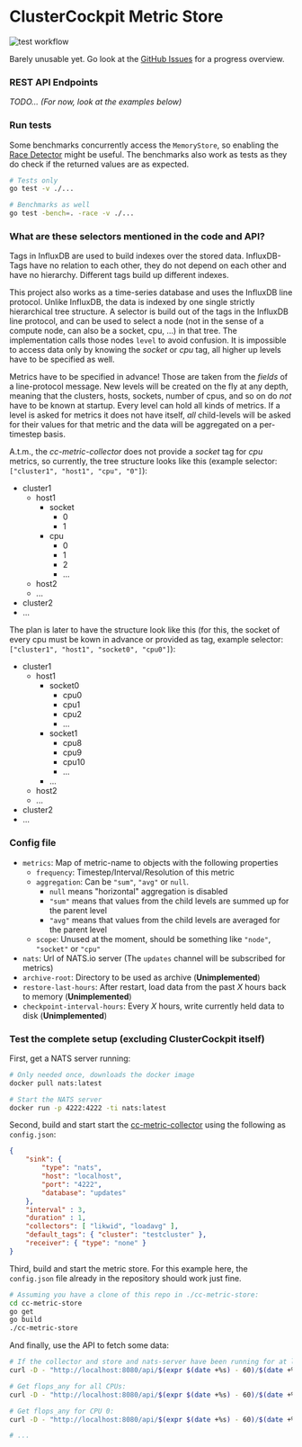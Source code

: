 # ClusterCockpit Metric Store

![test workflow](https://github.com/ClusterCockpit/cc-metric-store/actions/workflows/test.yml/badge.svg)

Barely unusable yet. Go look at the [GitHub Issues](https://github.com/ClusterCockpit/cc-metric-store/issues) for a progress overview.

### REST API Endpoints

_TODO... (For now, look at the examples below)_

### Run tests

Some benchmarks concurrently access the `MemoryStore`, so enabling the
[Race Detector](https://golang.org/doc/articles/race_detector) might be useful.
The benchmarks also work as tests as they do check if the returned values are as
expected.

```sh
# Tests only
go test -v ./...

# Benchmarks as well
go test -bench=. -race -v ./...
```

### What are these selectors mentioned in the code and API?

Tags in InfluxDB are used to build indexes over the stored data. InfluxDB-Tags have no
relation to each other, they do not depend on each other and have no hierarchy.
Different tags build up different indexes.

This project also works as a time-series database and uses the InfluxDB line protocol.
Unlike InfluxDB, the data is indexed by one single strictly hierarchical tree structure.
A selector is build out of the tags in the InfluxDB line protocol, and can be used to select
a node (not in the sense of a compute node, can also be a socket, cpu, ...) in that tree.
The implementation calls those nodes `level` to avoid confusion. It is impossible to access data
only by knowing the *socket* or *cpu* tag, all higher up levels have to be specified as well.

Metrics have to be specified in advance! Those are taken from the *fields* of a line-protocol message.
New levels will be created on the fly at any depth, meaning that the clusters, hosts, sockets, number of cpus,
and so on do *not* have to be known at startup. Every level can hold all kinds of metrics. If a level is asked for
metrics it does not have itself, *all* child-levels will be asked for their values for that metric and
the data will be aggregated on a per-timestep basis.

A.t.m., the *cc-metric-collector* does not provide a *socket* tag for *cpu* metrics, so currently,
the tree structure looks like this (example selector: `["cluster1", "host1", "cpu", "0"]`):

- cluster1
  - host1
    - socket
      - 0
      - 1
    - cpu
      - 0
      - 1
      - 2
      - ...
  - host2
  - ...
- cluster2
- ...

The plan is later to have the structure look like this (for this, the socket of every cpu must be kown in advance or provided as tag, example selector: `["cluster1", "host1", "socket0", "cpu0"]`):

- cluster1
  - host1
    - socket0
      - cpu0
      - cpu1
      - cpu2
      - ...
    - socket1
      - cpu8
      - cpu9
      - cpu10
      - ...
    - ...
  - host2
  - ...
- cluster2
- ...

### Config file

- `metrics`: Map of metric-name to objects with the following properties
    - `frequency`: Timestep/Interval/Resolution of this metric
    - `aggregation`: Can be `"sum"`, `"avg"` or `null`.
        - `null` means "horizontal" aggregation is disabled
        - `"sum"` means that values from the child levels are summed up for the parent level
        - `"avg"` means that values from the child levels are averaged for the parent level
    - `scope`: Unused at the moment, should be something like `"node"`, `"socket"` or `"cpu"`
- `nats`: Url of NATS.io server (The `updates` channel will be subscribed for metrics)
- `archive-root`: Directory to be used as archive (__Unimplemented__)
- `restore-last-hours`: After restart, load data from the past *X* hours back to memory (__Unimplemented__)
- `checkpoint-interval-hours`: Every *X* hours, write currently held data to disk (__Unimplemented__)

### Test the complete setup (excluding ClusterCockpit itself)

First, get a NATS server running:

```sh
# Only needed once, downloads the docker image
docker pull nats:latest

# Start the NATS server
docker run -p 4222:4222 -ti nats:latest
```

Second, build and start start the [cc-metric-collector](https://github.com/ClusterCockpit/cc-metric-collector) using the following as `config.json`:

```json
{
    "sink": {
        "type": "nats",
        "host": "localhost",
        "port": "4222",
        "database": "updates"
    },
    "interval" : 3,
    "duration" : 1,
    "collectors": [ "likwid", "loadavg" ],
    "default_tags": { "cluster": "testcluster" },
    "receiver": { "type": "none" }
}
```

Third, build and start the metric store. For this example here, the `config.json` file
already in the repository should work just fine.

```sh
# Assuming you have a clone of this repo in ./cc-metric-store:
cd cc-metric-store
go get
go build
./cc-metric-store
```

And finally, use the API to fetch some data:

```sh
# If the collector and store and nats-server have been running for at least 60 seconds on the same host, you may run:
curl -D - "http://localhost:8080/api/$(expr $(date +%s) - 60)/$(date +%s)/timeseries" -d "[ { \"selector\": [\"testcluster\", \"$(hostname)\"], \"metrics\": [\"load_one\"] } ]"

# Get flops_any for all CPUs:
curl -D - "http://localhost:8080/api/$(expr $(date +%s) - 60)/$(date +%s)/timeseries" -d "[ { \"selector\": [\"testcluster\", \"$(hostname)\", \"cpu\"], \"metrics\": [\"flops_any\"] } ]"

# Get flops_any for CPU 0:
curl -D - "http://localhost:8080/api/$(expr $(date +%s) - 60)/$(date +%s)/timeseries" -d "[ { \"selector\": [\"testcluster\", \"$(hostname)\", \"cpu\", \"0\"], \"metrics\": [\"flops_any\"] } ]"

# ...
```

